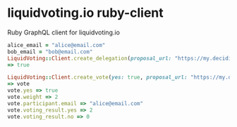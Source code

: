 # liquidvoting.io ruby-client

Ruby GraphQL client for liquidvoting.io

```ruby
alice_email = "alice@email.com"
bob_email = "bob@email.com"
LiquidVoting::Client.create_delegation(proposal_url: "https://my.decidim.com/proposal", delegate_email: alice_email, delegator_email: bob_email)
=> true

LiquidVoting::Client.create_vote(yes: true, proposal_url: "https://my.decidim.com/proposal", voter_email: alice_email)
=> vote
vote.yes => true
vote.weight => 2
vote.participant.email => "alice@email.com"
vote.voting_result.yes => 2
vote.voting_result.no => 0
```
